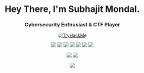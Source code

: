 <h1 align="center">Hey There, I'm Subhajit Mondal.</h1>
<h3 align="center">Cybersecurity Enthusiast & CTF Player</h3>



<!-- Minimalistic TryHackMe Badge -->
<p align="center">
    <a href="https://tryhackme.com/p/Electr000">
        <img src="https://tryhackme-badges.s3.amazonaws.com/Electr000.png" alt="TryHackMe" style="border-radius: 10px;" />
    </a>
</p>

<!-- Minimalistic Skill Badges -->
<p align="center">
    <img src="https://img.shields.io/badge/Python-000?style=for-the-badge&logo=python&logoColor=white" />
    <img src="https://img.shields.io/badge/Bash-000?style=for-the-badge&logo=gnu-bash&logoColor=white" />
    <img src="https://img.shields.io/badge/Kali_Linux-000?style=for-the-badge&logo=kalilinux&logoColor=white" />
    <img src="https://img.shields.io/badge/Metasploit-000?style=for-the-badge&logo=metasploit&logoColor=white" />
    <img src="https://img.shields.io/badge/Wireshark-000?style=for-the-badge&logo=wireshark&logoColor=white" />
    <img src="https://img.shields.io/badge/Nmap-000?style=for-the-badge&logo=nmap&logoColor=white" />
    <img src="https://img.shields.io/badge/Powershell-000?style=for-the-badge&logo=powershell&logoColor=white" />
</p>

<!-- Minimalistic GitHub Stats -->
<p align="center">
    <img src="https://github-readme-stats.vercel.app/api?username=Electr000&show_icons=true&theme=transparent&icon_color=white&text_color=aaa" />
    <img src="https://github-readme-stats.vercel.app/api/top-langs/?username=Electr000&layout=compact&theme=transparent&text_color=aaa" />
</p>

<!-- Minimalistic Contribution Graph -->
<p align="center">
    <img src="https://github-readme-activity-graph.vercel.app/graph?username=Electr000&theme=github-light" />
</p>
